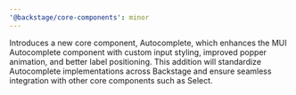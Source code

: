 ```yaml
---
'@backstage/core-components': minor
---
```


Introduces a new core component, Autocomplete, which enhances the MUI Autocomplete component with custom input styling, improved popper animation, and better label positioning. This addition will standardize Autocomplete implementations across Backstage and ensure seamless integration with other core components such as Select.
